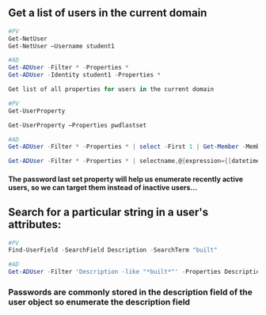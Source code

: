 ## Get a list of users in the current domain
```PowerShell
#PV
Get-NetUser
Get-NetUser –Username student1

#AD
Get-ADUser -Filter * -Properties *
Get-ADUser -Identity student1 -Properties * 

Get list of all properties for users in the current domain
```

```PowerShell
#PV
Get-UserProperty

Get-UserProperty –Properties pwdlastset

#AD
Get-ADUser -Filter * -Properties * | select -First 1 | Get-Member -MemberType *Property | select Name

Get-ADUser -Filter * -Properties * | selectname,@{expression={[datetime]::fromFileTime($_.pwdlastset)}}
```

#### The password last set property will help us enumerate recently active users, so we can target them instead of inactive users...  

## Search for a particular string in a user's attributes:

```PowerShell
#PV
Find-UserField -SearchField Description -SearchTerm "built"

#AD
Get-ADUser -Filter 'Description -like "*built*"' -Properties Description | select name,Description
```
### Passwords are commonly stored in the description field of the user object so enumerate the description field

